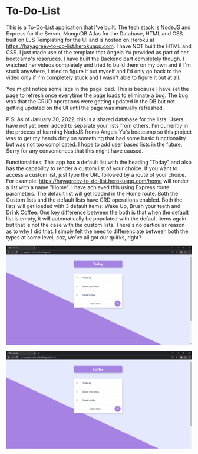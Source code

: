 # To-Do-List
This is a To-Do-List application that I've built. The tech stack is NodeJS and Express for the Server, MongoDB Atlas for the Database, HTML and CSS built on EJS Templating for the UI and is hosted on Heroku at https://hayagreev-to-do-list.herokuapp.com.
I have NOT built the HTML and CSS. I just made use of the template that Angela Yu provided as part of her bootcamp's resoruces. I have built the Backend part completely though. I watched her videos completely and tried to build them on my own and if I'm stuck anywhere, I tried to figure it out myself and I'd only go back to the video only if I'm completely stuck and I wasn't able to figure it out at all.

You might notice some lags in the page load. This is because I have set the page to refresh once everytime the page loads to eliminate a bug. The bug was that the CRUD operations were getting updated in the DB but not getting updated on the UI until the page was manually refreshed.

P.S:
As of January 30, 2022, this is a shared database for the lists. Users have not yet been added to separate your lists from others. I'm currently in the process of learning NodeJS fromo Angela Yu's bootcamp so this project was to get my hands dirty on something that had some basic functionality but was not too complicated. I hope to add user based lists in the future. Sorry for any conveniences that this might have caused. 

Functionalities:
This app has a default list with the heading "Today" and also has the capability to render a custom list of your choice. If you want to access a custom list, just type the URL followed by a route of your choice. For example: https://hayagreev-to-do-list.herokuapp.com/home will render a list with a name "Home". I have achieved this using Express route parameters.
The default list will get loaded in the Home route. Both the Custom lists and the default lists have CRD operations enabled. 
Both the lists will get loaded with 3 default items: Wake Up, Brush your teeth and Drink Coffee. One key difference between the both is that when the default list is empty, it will automatically be populated with the default items again but that is not the case with the custom lists. There's no particular reason as to why I did that. I simply felt the need to differenciate between both the types at some level, coz, we've all got our quirks, right?

![alt text](Screenshots/To-Do.png "Default List")


![alt text](Screenshots/To-Do-Custom.png "Custom List")

